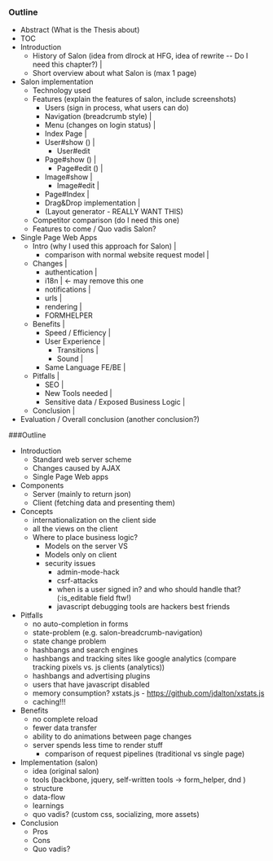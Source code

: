 ### Outline

- Abstract (What is the Thesis about)
- TOC
- Introduction
  - History of Salon (idea from dlrock at HFG, idea of rewrite -- Do I need this chapter?) |
  - Short overview about what Salon is (max 1 page)
- Salon implementation
  - Technology used
  - Features (explain the features of salon, include screenshots)
    - Users (sign in process, what users can do)
    - Navigation (breadcrumb style) |
    - Menu (changes on login status) |
    - Index Page |
    - User#show () |
      - User#edit 
    - Page#show () |
      - Page#edit () |
    - Image#show |
      - Image#edit |
    - Page#Index |
    - Drag&Drop implementation |
    - (Layout generator - REALLY WANT THIS)
  - Competitor comparison (do I need this one)
  - Features to come / Quo vadis Salon?
- Single Page Web Apps
  - Intro (why I used this approach for Salon) |
    - comparison with normal website request model |
  - Changes |
    - authentication |
    - i18n | <- may remove this one
    - notifications |
    - urls |
    - rendering |
    - FORMHELPER
  - Benefits |
    - Speed / Efficiency |
    - User Experience |
      - Transitions |
      - Sound |
    - Same Language FE/BE |
  - Pitfalls |
    - SEO |
    - New Tools needed |
    - Sensitive data / Exposed Business Logic |
  - Conclusion |
- Evaluation / Overall conclusion (another conclusion?)

###Outline
- Introduction
  - Standard web server scheme
  - Changes caused by AJAX
  - Single Page Web apps
- Components
  - Server (mainly to return json)
  - Client (fetching data and presenting them)
- Concepts
  - internationalization on the client side
  - all the views on the client
  - Where to place business logic?
    - Models on the server VS
    - Models only on client
    - security issues
      - admin-mode-hack
      - csrf-attacks
      - when is a user signed in? and who should handle that? (:is_editable field ftw!)
      - javascript debugging tools are hackers best friends
- Pitfalls
  - no auto-completion in forms
  - state-problem (e.g. salon-breadcrumb-navigation)
  - state change problem
  - hashbangs and search engines
  - hashbangs and tracking sites like google analytics (compare tracking pixels vs. js clients (analytics))
  - hashbangs and advertising plugins
  - users that have javascript disabled
  - memory consumption? xstats.js - https://github.com/jdalton/xstats.js
  - caching!!!
- Benefits
  - no complete reload 
  - fewer data transfer
  - ability to do animations between page changes
  - server spends less time to render stuff
    - comparison of request pipelines (traditional vs single page)
- Implementation (salon)
  - idea (original salon)
  - tools (backbone, jquery, self-written tools -> form_helper, dnd )
  - structure
  - data-flow
  - learnings
  - quo vadis? (custom css, socializing, more assets)
- Conclusion
  - Pros
  - Cons
  - Quo vadis?